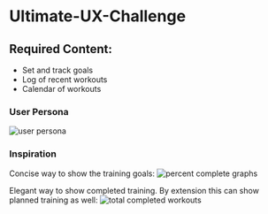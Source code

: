 # Ultimate-UX-Challenge

## Required Content:
* Set and track goals
* Log of recent workouts
* Calendar of workouts

### User Persona
![user persona](https://github.com/anderswood/Ultimate-UX-Challenge/blob/master/images/UserPersona_img.jpg)

### Inspiration
Concise way to show the training goals:
![percent complete graphs](https://github.com/anderswood/Ultimate-UX-Challenge/blob/master/images/groals.png)

Elegant way to show completed training. By extension this can show planned training as well:
![total completed workouts](https://github.com/anderswood/Ultimate-UX-Challenge/blob/master/images/training-log.png)

